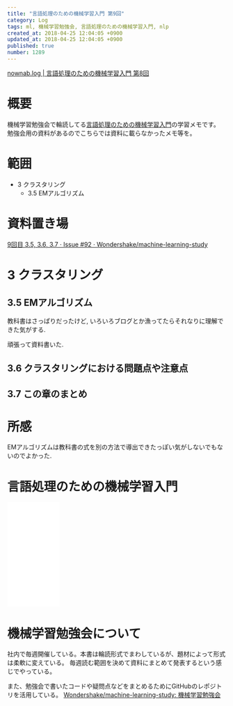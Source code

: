 ```yaml
---
title: "言語処理のための機械学習入門 第9回"
category: Log
tags: ml, 機械学習勉強会, 言語処理のための機械学習入門, nlp
created_at: 2018-04-25 12:04:05 +0900
updated_at: 2018-04-25 12:04:05 +0900
published: true
number: 1289
---
```


[nownab.log | 言語処理のための機械学習入門 第8回](https://blog.nownabe.com/2018/04/09/1281.html)

# 概要
機械学習勉強会で輪読してる[言語処理のための機械学習入門](http://amzn.to/2BFQSee)の学習メモです。
勉強会用の資料があるのでこちらでは資料に載らなかったメモ等を。

# 範囲
* 3 クラスタリング
    * 3.5 EMアルゴリズム

# 資料置き場

[9回目 3.5, 3.6, 3.7 · Issue #92 · Wondershake/machine-learning-study](https://github.com/Wondershake/machine-learning-study/issues/92)

# 3 クラスタリング

## 3.5 EMアルゴリズム

教科書はさっぱりだったけど, いろいろブログとか漁ってたらそれなりに理解できた気がする.

頑張って資料書いた.

## 3.6 クラスタリングにおける問題点や注意点

## 3.7 この章のまとめ

# 所感

EMアルゴリズムは教科書の式を別の方法で導出できたっぽい気がしないでもないのでよかった.

# 言語処理のための機械学習入門
<iframe style="width:120px;height:240px;" marginwidth="0" marginheight="0" scrolling="no" frameborder="0" src="//rcm-fe.amazon-adsystem.com/e/cm?lt1=_blank&bc1=000000&IS2=1&bg1=FFFFFF&fc1=000000&lc1=0000FF&t=nownabe0c-22&o=9&p=8&l=as4&m=amazon&f=ifr&ref=as_ss_li_til&asins=4339027510&linkId=1c6291b86381f20d113796257356ef1b"></iframe>

# 機械学習勉強会について
社内で毎週開催している。本書は輪読形式でまわしているが、題材によって形式は柔軟に変えている。
毎週読む範囲を決めて資料にまとめて発表するという感じでやっている。

また、勉強会で書いたコードや疑問点などをまとめるためにGitHubのレポジトリを活用している。
[Wondershake/machine-learning-study: 機械学習勉強会](https://github.com/Wondershake/machine-learning-study)

```math
```

